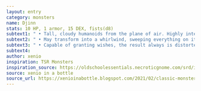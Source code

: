 ```yaml
---
layout: entry 
category: monsters
name: Djinn
stats: 10 HP, 1 armor, 15 DEX, fists(d8)
subtext1: " • Tall, cloudy humanoids from the plane of air. Highly intelligent, use invisibility and illusions to trick other beings."
subtext2: " • May transform into a whirlwind, sweeping everything on its path."
subtext3: " • Capable of granting wishes, the result always is distorted based on the wording of the wish."
subtext4: 
author: xenio
inspiration: TSR Monsters
inspiration_source: https://oldschoolessentials.necroticgnome.com/srd/index.php/Monster_Descriptions
source: xenio in a bottle
source_url: https://xenioinabottle.blogspot.com/2021/02/classic-monsters-for-cairnito-part-1.html
---
```

